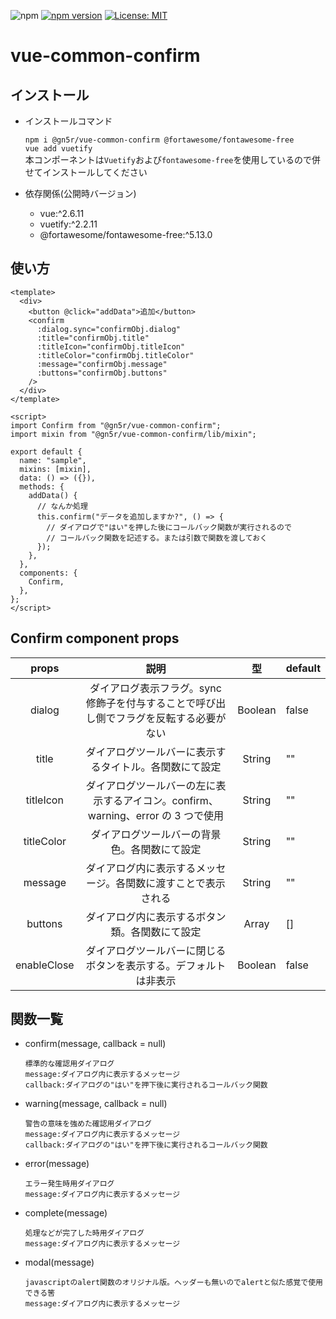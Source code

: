 ![npm](https://img.shields.io/npm/dt/@gn5r/vue-common-confirm)
[![npm version](https://badge.fury.io/js/%40gn5r%2Fvue-common-confirm.svg)](https://badge.fury.io/js/%40gn5r%2Fvue-common-confirm)
[![License: MIT](https://img.shields.io/badge/License-MIT-yellow.svg)](https://opensource.org/licenses/MIT)

# vue-common-confirm

## インストール

- インストールコマンド

  `npm i @gn5r/vue-common-confirm @fortawesome/fontawesome-free`  
   `vue add vuetify`  
   本コンポーネントは`Vuetify`および`fontawesome-free`を使用しているので併せてインストールしてください

- 依存関係(公開時バージョン)

  - vue:^2.6.11
  - vuetify:^2.2.11
  - @fortawesome/fontawesome-free:^5.13.0

## 使い方

```vue
<template>
  <div>
    <button @click="addData">追加</button>
    <confirm
      :dialog.sync="confirmObj.dialog"
      :title="confirmObj.title"
      :titleIcon="confirmObj.titleIcon"
      :titleColor="confirmObj.titleColor"
      :message="confirmObj.message"
      :buttons="confirmObj.buttons"
    />
  </div>
</template>

<script>
import Confirm from "@gn5r/vue-common-confirm";
import mixin from "@gn5r/vue-common-confirm/lib/mixin";

export default {
  name: "sample",
  mixins: [mixin],
  data: () => ({}),
  methods: {
    addData() {
      // なんか処理
      this.confirm("データを追加しますか?", () => {
        // ダイアログで"はい"を押した後にコールバック関数が実行されるので
        // コールバック関数を記述する。または引数で関数を渡しておく
      });
    },
  },
  components: {
    Confirm,
  },
};
</script>
```

## Confirm component props

|    props    |                                          説明                                           |   型    | default |
| :---------: | :-------------------------------------------------------------------------------------: | :-----: | ------- |
|   dialog    | ダイアログ表示フラグ。sync 修飾子を付与することで呼び出し側でフラグを反転する必要がない | Boolean | false   |
|    title    |                 ダイアログツールバーに表示するタイトル。各関数にて設定                  | String  | ""      |
|  titleIcon  |    ダイアログツールバーの左に表示するアイコン。confirm、warning、error の 3 つで使用    | String  | ""      |
| titleColor  |                      ダイアログツールバーの背景色。各関数にて設定                       | String  | ""      |
|   message   |             ダイアログ内に表示するメッセージ。各関数に渡すことで表示される              | String  | ""      |
|   buttons   |                     ダイアログ内に表示するボタン類。各関数にて設定                      |  Array  | []      |
| enableClose |            ダイアログツールバーに閉じるボタンを表示する。デフォルトは非表示             | Boolean | false   |

## 関数一覧

- confirm(message, callback = null)

  ```
  標準的な確認用ダイアログ
  message:ダイアログ内に表示するメッセージ
  callback:ダイアログの"はい"を押下後に実行されるコールバック関数
  ```

- warning(message, callback = null)

  ```
  警告の意味を強めた確認用ダイアログ
  message:ダイアログ内に表示するメッセージ
  callback:ダイアログの"はい"を押下後に実行されるコールバック関数
  ```

- error(message)

  ```
  エラー発生時用ダイアログ
  message:ダイアログ内に表示するメッセージ
  ```

- complete(message)

  ```
  処理などが完了した時用ダイアログ
  message:ダイアログ内に表示するメッセージ
  ```

- modal(message)

  ```
  javascriptのalert関数のオリジナル版。ヘッダーも無いのでalertと似た感覚で使用できる筈
  message:ダイアログ内に表示するメッセージ
  ```
